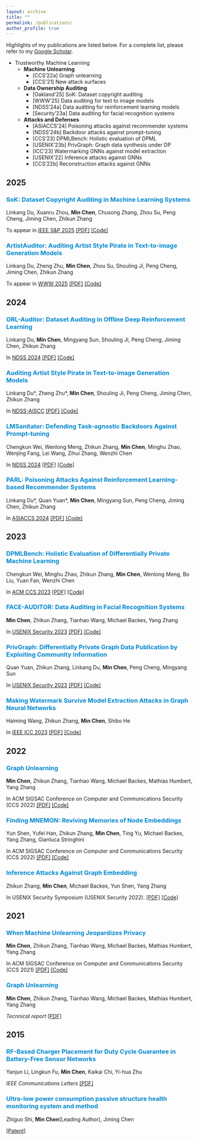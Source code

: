 ```yaml
---
layout: archive
title: ""
permalink: /publications/
author_profile: true
---
```

Highlights of my publications are listed below. For a complete list, please refer to my [Google Scholar](https://scholar.google.com/citations?user=3JGFssYAAAAJ&hl=en).

* Trustworthy Machine Learning
  * **Machine Unlearning**
    * [CCS’22a] Graph unlearning
    * [CCS'21] New attack surfaces
  * **Data Ownership Auditing**
    * [Oakland’25] SoK: Dataset copyright auditing
    * [WWW’25] Data auditing for text to image models
    * [NDSS’24a] Data auditing for reinforcement learning models
    * [Security’23a] Data auditing for facial recognition systems
  * **Attacks and Defenses**
    * [ASIACCS’24] Poisoning attacks against recommender systems
    * [NDSS’24b] Backdoor attacks against prompt-tuning
    * [CCS’23] DPMLBench: Holistic evaluation of DPML
    * [USENIX’23b] PrivGraph: Graph data synthesis under DP
    * [ICC’23] Watermarking GNNs against model extraction
    * [USENIX’22] Inference attacks against GNNs
    * [CCS’22b] Reconstruction attacks against GNNs

## 2025

### <span style="color:#0289cf">SoK: Dataset Copyright Auditing in Machine Learning Systems</span>
Linkang Du, Xuanru Zhou, <b>Min Chen</b>, Chusong Zhang, Zhou Su, Peng Cheng, Jiming Chen, Zhikun Zhang

To appear in [IEEE S&P 2025](https://sp2025.ieee-security.org/) [[PDF]](https://arxiv.org/abs/2410.16618) [[Code]](https://milkigit.github.io/publications/)

### <span style="color:#0289cf">ArtistAuditor: Auditing Artist Style Pirate in Text-to-image Generation Models</span>
Linkang Du, Zheng Zhu, <b>Min Chen</b>, Zhou Su, Shouling Ji, Peng Cheng, Jiming Chen, Zhikun Zhang 

To appear in [WWW 2025](https://www2025.thewebconf.org/) [[PDF]](https://openreview.net/forum?id=4NipenMTmC#discussion) [[Code]](https://anonymous.4open.science/r/ArtistAuditor)

## 2024

### <span style="color:#0289cf">ORL-Auditor: Dataset Auditing in Offline Deep Reinforcement Learning</span>
Linkang Du, <b>Min Chen</b>, Mingyang Sun, Shouling Ji, Peng Cheng, Jiming Chen, Zhikun Zhang 

In [NDSS 2024](https://www.ndss-symposium.org/ndss2024/) [[PDF]](https://www.ndss-symposium.org/ndss-paper/orl-auditor-dataset-auditing-in-offline-deep-reinforcement-learning/) [[Code]](https://github.com/link-zju/ORL-Auditor)

### <span style="color:#0289cf">Auditing Artist Style Pirate in Text-to-image Generation Models</span>
Linkang Du*, Zheng Zhu*, <b>Min Chen</b>, Shouling Ji, Peng Cheng, Jiming Chen, Zhikun Zhang

In [NDSS-AISCC](https://www.ndss-symposium.org/ndss2024/co-located-events/aiscc/) [[PDF]](https://www.ndss-symposium.org/ndss-paper/auto-draft-534/) [[Code]](https://anonymous.4open.science/r/ArtistAuditor)

### <span style="color:#0289cf">LMSanitator: Defending Task-agnostic Backdoors Against Prompt-tuning</span>
Chengkun Wei, Wenlong Meng, Zhikun Zhang, <b>Min Chen</b>, Minghu Zhao, Wenjing Fang, Lei Wang, Zihui Zhang, Wenzhi Chen

In [NDSS 2024](https://www.ndss-symposium.org/ndss2024/) [[PDF]](https://www.ndss-symposium.org/ndss-paper/lmsanitator-defending-prompt-tuning-against-task-agnostic-backdoors/) [[Code]](https://github.com/meng-wenlong/LMSanitator)

### <span style="color:#0289cf">PARL: Poisoning Attacks Against Reinforcement Learning-based Recommender Systems</span>
Linkang Du*, Quan Yuan*, <b>Min Chen</b>, Mingyang Sun, Peng Cheng, Jiming Chen, Zhikun Zhang

In [ASIACCS 2024](https://asiaccs2024.sutd.edu.sg/) [[PDF]](https://dl.acm.org/doi/10.1145/3634737.3637660) [[Code]](https://github.com/PARL-RS/PARL)


## 2023

### <span style="color:#0289cf">DPMLBench: Holistic Evaluation of Differentially Private Machine Learning</span>
Chengkun Wei, Minghu Zhao, Zhikun Zhang, <b>Min Chen</b>, Wenlong Meng, Bo Liu, Yuan Fan, Wenzhi Chen

In [ACM CCS 2023](https://www.sigsac.org/ccs/CCS2023/) [[PDF]](https://arxiv.org/abs/2305.05900) [[Code]](https://github.com/DmsKinson/DPMLBench)

### <span style="color:#0289cf">FACE-AUDITOR: Data Auditing in Facial Recognition Systems</span>

<b>Min Chen</b>, Zhikun Zhang, Tianhao Wang, Michael Backes, Yang Zhang

In [USENIX Security 2023](https://www.usenix.org/conference/usenixsecurity23) [[PDF]](https://arxiv.org/abs/2304.02782) [[Code]](https://github.com/MinChen00/Face-Auditor)

### <span style="color:#0289cf">PrivGraph: Differentially Private Graph Data Publication by Exploiting Community Information</span>

Quan Yuan, Zhikun Zhang, Linkang Du,  <b>Min Chen</b>, Peng Cheng, Mingyang Sun

In [USENIX Security 2023](https://www.usenix.org/conference/usenixsecurity23) [[PDF]](https://arxiv.org/abs/2304.02401) [[Code]](https://github.com/Privacy-Graph/PrivGraph)

### <span style="color:#0289cf">Making Watermark Survive Model Extraction Attacks in Graph Neural Networks</span>

Haiming Wang, Zhikun Zhang, <b>Min Chen</b>, Shibo He

In [IEEE ICC 2023](https://icc2023.ieee-icc.org/) [[PDF]](https://milkigit.github.io/publications/) [[Code]](https://milkigit.github.io/publications/)

## 2022

### <span style="color:#0289cf">Graph Unlearning</span>

<b>Min Chen</b>, Zhikun Zhang, Tianhao Wang, Michael Backes, Mathias Humbert, Yang Zhang

In ACM SIGSAC Conference on Computer and Communications Security (CCS 2022) [[PDF]](https://arxiv.org/abs/2103.14991) [[Code]](https://github.com/MinChen00/Graph-Unlearning)

### <span style="color:#0289cf">Finding MNEMON: Reviving Memories of Node Embeddings</span>

Yun Shen, Yufei Han, Zhikun Zhang, <b>Min Chen</b>, Ting Yu, Michael Backes, Yang Zhang, Gianluca Stringhini

In ACM SIGSAC Conference on Computer and Communications Security (CCS 2022) [[PDF]](https://arxiv.org/abs/2204.06963) [[Code]](https://milkigit.github.io/publications/)

### <span style="color:#0289cf">Inference Attacks Against Graph Embedding</span>

Zhikun Zhang, <b>Min Chen</b>, Michael Backes, Yun Shen, Yang Zhang

In USENIX Security Symposium (USENIX Security 2022). [[PDF]](https://arxiv.org/abs/2110.02631) [[Code]](https://github.com/Zhangzhk0819/GNN-Embedding-Leaks)

## 2021

### <span style="color:#0289cf">When Machine Unlearning Jeopardizes Privacy</span>

<b>Min Chen</b>, Zhikun Zhang, Tianhao Wang, Michael Backes, Mathias Humbert, Yang Zhang

In ACM SIGSAC Conference on Computer and Communications Security (CCS 2021) [[PDF]](https://arxiv.org/abs/2005.02205) [[Code]](https://github.com/MinChen00/UnlearningLeaks)

### <span style="color:#0289cf">Graph Unlearning</span>

<b>Min Chen</b>, Zhikun Zhang, Tianhao Wang, Michael Backes, Mathias Humbert, Yang Zhang

*Tecnnical report* [[PDF]](https://arxiv.org/abs/2103.14991)

## 2015

### <span style="color:#0289cf">RF-Based Charger Placement for Duty Cycle Guarantee in Battery-Free Sensor Networks</span>

Yanjun Li, Lingkun Fu, <b>Min Chen</b>, Kaikai Chi, Yi-hua Zhu

*IEEE Communications Letters* [[PDF]](https://arxiv.org/pdf/1508.02303.pdf)

### <span style="color:#0289cf">Ultra-low power consumption passive structure health monitoring system and method</span>

Zhiguo Shi, <b>Min Chen</b>(Leading Author), Jiming Chen

[[Patent]](http://www.soopat.com/Patent/201510736108)